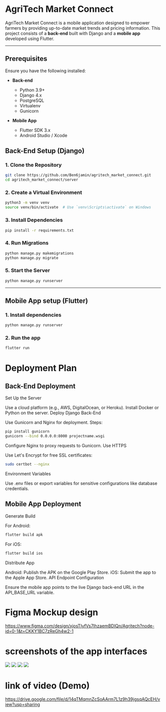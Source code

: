 # AgriTech Market Connect

AgriTech Market Connect is a mobile application designed to empower farmers by providing up-to-date market trends and pricing information. This project consists of a **back-end** built with Django and a **mobile app** developed using Flutter.

---

## Prerequisites

Ensure you have the following installed:

- **Back-end**
  - Python 3.9+  
  - Django 4.x  
  - PostgreSQL  
  - Virtualenv  
  - Gunicorn  

- **Mobile App**
  - Flutter SDK 3.x  
  - Android Studio / Xcode  


## Back-End Setup (Django)

### 1. Clone the Repository
```bash
git clone https://github.com/Ben6jamin/agritech_market_connect.git
cd agritech_market_connect/server
```

### 2. Create a Virtual Environment
```bash
python3 -m venv venv
source venv/bin/activate  # Use `venv\Scripts\activate` on Windows
```

### 3. Install Dependencies
```bash
pip install -r requirements.txt
```
### 4. Run Migrations
```bash
python manage.py makemigrations
python manage.py migrate
```

### 5. Start the Server
```bash
python manage.py runserver
``` 
------

## Mobile App setup (Flutter)

### 1. Install dependencies
```bash
python manage.py runserver
```

### 2. Run the app
```bash
flutter run
```


# Deployment Plan
## Back-End Deployment
Set Up the Server

Use a cloud platform (e.g., AWS, DigitalOcean, or Heroku).
Install Docker or Python on the server.
Deploy Django Back-End

Use Gunicorn and Nginx for deployment.
Steps:
```bash
pip install gunicorn
gunicorn --bind 0.0.0.0:8000 projectname.wsgi
```
Configure Nginx to proxy requests to Gunicorn.
Use HTTPS

Use Let's Encrypt for free SSL certificates:
```bash
sudo certbot --nginx
```
Environment Variables

Use .env files or export variables for sensitive configurations like database credentials.

## Mobile App Deployment
Generate Build

For Android:
```bash
flutter build apk
```
For iOS:
```bash
flutter build ios
```

Distribute App

Android: Publish the APK on the Google Play Store.
iOS: Submit the app to the Apple App Store.
API Endpoint Configuration

Ensure the mobile app points to the live Django back-end URL in the API_BASE_URL variable.

# Figma Mockup design
   
   https://www.figma.com/design/xjosTIyfVs7IhzaemBDlQn/Agritech?node-id=0-1&t=CKKY1BC7zReGh4w2-1


# screenshots of the app interfaces

<img src="1.png">
<img src="2.png">
<img src="3.png">
<img src="4.png">


# link of video (Demo)

https://drive.google.com/file/d/14qTMqmnZcSoAArm7L1z9h39jgsqAQcEH/view?usp=sharing

